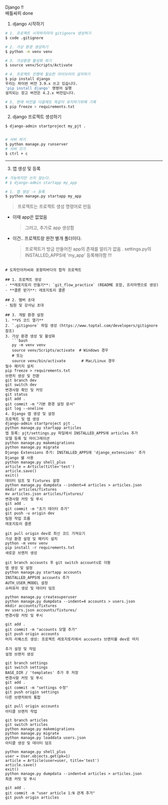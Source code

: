 Django !!  
배틀싸피 done 

1. django 시작하기

```bash
# 1. 프로젝트 시작하자마자 gitignore 생성하기
$ code .gitignore

# 2. 가상 환경 생성하기
$ python -m venv venv

# 3. 가상환경 활성화 하기
$ source venv/Scripts/Activate

# 4. 프로젝트 진행에 필요한 라이브러리 설치하기
$ pip install django
우리는 파이썬 버전 3.9.x 쓰고 있습니다.
'pip install django' 명령어 실행
설치되는 장고 버전은 4.2.x 버전입니다.

# 5. 현재 버전을 다음에도 똑같이 유지하기위해 기록
$ pip freeze > requirements.txt

```

2. django 프로젝트 생성하기

```bash
$ django-admin startproject my_pjt .


# 서버 켜기
$ python manage.py runserver
# 서버 끄기
$ ctrl + c
```

---

3. 앱 생성 및 등록

```bash
# 가능하지만 쓰지 않는다.
# $ django-admin startapp my_app

# 1. 앱 생성 -> 등록
$ python manage.py startapp my_app


```



> 프로젝트는 프로젝트 생성 명령어로 만듬

- 이때 app은 없었음
  > 그러고, 추가로 app 생성함
- 이건.. 프로젝트랑 완전 별개 폴더이다.
  > 프로젝트가 방금 만들어진 app의 존재를 알리가 없음 .
  > settings.py의 INSTALLED_APPS에 'my_app' 등록해야함 !!!
  >
  > 
```

# 도파민아저씨와 포항피바다의 합작 프로젝트

## 1. 프로젝트 생성
- **레포지토리 만들기**: `git_flow_practice` (README 포함, 프리마켓으로 생성)
- **클론 받기**: 레포지토리 클론

## 2. 멤버 초대
- 팀원 및 강사님 초대

## 3. 개발 환경 설정
1. **VS 코드 열기**
2. `.gitignore` 파일 생성 (https://www.toptal.com/developers/gitignore 참조)
3. 가상 환경 생성 및 활성화
   ```bash
   py -m venv venv
   source venv/Scripts/activate  # Windows 경우
   # 또는
   source venv/bin/activate       # Mac/Linux 경우
필수 패키지 설치
pip freeze > requirements.txt
브랜치 생성 및 전환
git branch dev
git switch dev
변경사항 확인 및 커밋
git status
git add .
git commit -m "기본 환경 설정 문서"
git log --oneline
4. Django 앱 생성 및 설정
프로젝트 및 앱 생성
django-admin startproject pjt .
python manage.py startapp articles
앱 등록: pjt/settings.py 파일에서 INSTALLED_APPS에 articles 추가
모델 등록 및 마이그레이션
python manage.py makemigrations
python manage.py migrate
Django Extensions 추가: INSTALLED_APPS에 'django_extensions' 추가
Django 쉘 사용
python manage.py shell_plus
article = Article(title='test')
article.save()
exit()
데이터 덤프 및 fixtures 설정
python manage.py dumpdata --indent=4 articles > articles.json
mkdir articles/fixtures
mv articles.json articles/fixtures/
변경사항 커밋 및 푸시
git add .
git commit -m "초기 데이터 추가"
git push -u origin dev
팀원 작업 흐름
레포지토리 클론

git pull origin dev로 최신 코드 가져오기
가상 환경 설정 및 패키지 설치
python -m venv venv
pip install -r requirements.txt
새로운 브랜치 생성

git branch accounts 후 git switch accounts로 이동
앱 생성 및 설정
python manage.py startapp accounts
INSTALLED_APPS에 accounts 추가
AUTH_USER_MODEL 설정
슈퍼유저 생성 및 데이터 덤프

python manage.py createsuperuser
python manage.py dumpdata --indent=4 accounts > users.json
mkdir accounts/fixtures
mv users.json accounts/fixtures/
변경사항 커밋 및 푸시

git add .
git commit -m "accounts 모델 추가"
git push origin accounts
머지 리퀘스트 생성: 프로젝트 레포지토리에서 accounts 브랜치를 dev로 머지

추가 설정 및 작업
설정 브랜치 생성

git branch settings
git switch settings
BASE_DIR / 'templates' 추가 후 저장
변경사항 커밋 및 푸시
git add .
git commit -m "settings 수정"
git push origin settings
다른 브랜치와의 통합

git pull origin accounts
아티클 브랜치 작업

git branch articles
git switch articles
python manage.py makemigrations
python manage.py migrate
python manage.py loaddata users.json
아티클 생성 및 데이터 덤프

python manage.py shell_plus
user = User.objects.get(pk=1)
article = Article(user=user, title='test')
article.save()
exit()
python manage.py dumpdata --indent=4 articles > articles.json
최종 커밋 및 푸시

git add .
git commit -m "user article 1:N 관계 추가"
git push origin articles
